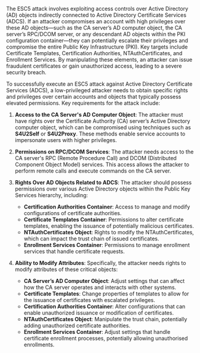 The ESC5 attack involves exploiting access controls over Active Directory (AD) objects indirectly connected to Active Directory Certificate Services (ADCS). If an attacker compromises an account with high privileges over these AD objects—such as the CA server’s AD computer object, the CA server’s RPC/DCOM server, or any descendant AD objects within the PKI configuration container—they can potentially escalate their privileges and compromise the entire Public Key Infrastructure (PKI). Key targets include Certificate Templates, Certification Authorities, NTAuthCertificates, and Enrollment Services. By manipulating these elements, an attacker can issue fraudulent certificates or gain unauthorized access, leading to a severe security breach. 

To successfully execute an ESC5 attack against Active Directory Certificate Services (ADCS), a low-privileged attacker needs to obtain specific rights and privileges over certain accounts and objects that typically possess elevated permissions. Key requirements for the attack include:

1. **Access to the CA Server's AD Computer Object**: The attacker must have rights over the Certificate Authority (CA) server’s Active Directory computer object, which can be compromised using techniques such as **S4U2Self** or **S4U2Proxy**. These methods enable service accounts to impersonate users with higher privileges.
    
2. **Permissions on RPC/DCOM Services**: The attacker needs access to the CA server's RPC (Remote Procedure Call) and DCOM (Distributed Component Object Model) services. This access allows the attacker to perform remote calls and execute commands on the CA server.
    
3. **Rights Over AD Objects Related to ADCS**: The attacker should possess permissions over various Active Directory objects within the Public Key Services hierarchy, including:
    
    - **Certification Authorities Container**: Access to manage and modify configurations of certificate authorities.
    - **Certificate Templates Container**: Permissions to alter certificate templates, enabling the issuance of potentially malicious certificates.
    - **NTAuthCertificates Object**: Rights to modify the NTAuthCertificates, which can impact the trust chain of issued certificates.
    - **Enrollment Services Container**: Permissions to manage enrollment services that handle certificate requests.
4. **Ability to Modify Attributes**: Specifically, the attacker needs rights to modify attributes of these critical objects:
    
    - **CA Server’s AD Computer Object**: Adjust settings that can affect how the CA server operates and interacts with other systems.
    - **Certificate Templates**: Change properties of templates to allow for the issuance of certificates with escalated privileges.
    - **Certification Authorities Container**: Alter configurations that can enable unauthorized issuance or modification of certificates.
    - **NTAuthCertificates Object**: Manipulate the trust chain, potentially adding unauthorized certificate authorities.
    - **Enrollment Services Container**: Adjust settings that handle certificate enrollment processes, potentially allowing unauthorised enrollments.

